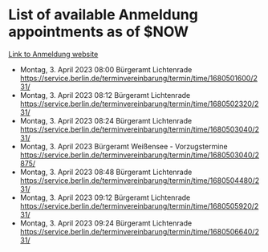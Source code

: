 # List of available Anmeldung appointments as of $NOW
[Link to Anmeldung website](https://service.berlin.de/terminvereinbarung/termin/tag.php?termin=1&anliegen[]=120686&dienstleisterlist=122210,122217,327316,122219,327312,122227,327314,122231,327346,122243,327348,122254,122252,329742,122260,329745,122262,329748,122271,327278,122273,327274,122277,327276,330436,122280,327294,122282,327290,122284,327292,122291,327270,122285,327266,122286,327264,122296,327268,150230,329760,122297,327286,122294,327284,122312,329763,122314,329775,122304,327330,122311,327334,122309,327332,317869,122281,327352,122279,329772,122283,122276,327324,122274,327326,122267,329766,122246,327318,122251,327320,122257,327322,122208,327298,122226,327300&herkunft=http%3A%2F%2Fservice.berlin.de%2Fdienstleistung%2F120686%2F)
- Montag, 3. April 2023 08:00 Bürgeramt Lichtenrade https://service.berlin.de/terminvereinbarung/termin/time/1680501600/231/
- Montag, 3. April 2023 08:12 Bürgeramt Lichtenrade https://service.berlin.de/terminvereinbarung/termin/time/1680502320/231/
- Montag, 3. April 2023 08:24 Bürgeramt Lichtenrade https://service.berlin.de/terminvereinbarung/termin/time/1680503040/231/
- Montag, 3. April 2023  Bürgeramt Weißensee - Vorzugstermine https://service.berlin.de/terminvereinbarung/termin/time/1680503040/2875/
- Montag, 3. April 2023 08:48 Bürgeramt Lichtenrade https://service.berlin.de/terminvereinbarung/termin/time/1680504480/231/
- Montag, 3. April 2023 09:12 Bürgeramt Lichtenrade https://service.berlin.de/terminvereinbarung/termin/time/1680505920/231/
- Montag, 3. April 2023 09:24 Bürgeramt Lichtenrade https://service.berlin.de/terminvereinbarung/termin/time/1680506640/231/
